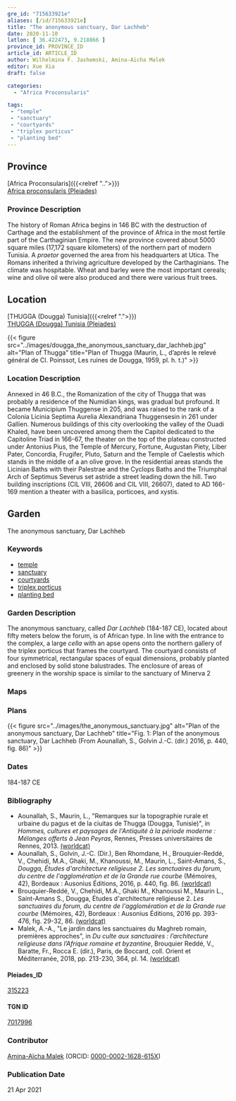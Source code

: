 ```yaml
---
gre_id: "715633921e"
aliases: [/id/715633921e]
title: "The anonymous sanctuary, Dar Lachheb"
date: 2020-11-10
latlon: [ 36.422473, 9.218866 ]
province_id: PROVINCE_ID
article_id: ARTICLE_ID
author: Wilhelmina F. Jashemski, Amina-Aïcha Malek
editor: Xue Xia
draft: false

categories:
  - "Africa Proconsularis"

tags:
 - "temple"
 - "sanctuary"
 - "courtyards"
 - "triplex porticus"
 - "planting bed"
---
```


## Province
[Africa Proconsularis]({{<relref "..">}}) \
[Africa proconsularis (Pleiades)](https://pleiades.stoa.org/places/991341)

### Province Description

The history of Roman Africa begins in 146 BC with the destruction of Carthage and the establishment of the province of Africa in the most fertile part of the Carthaginian Empire. The new province covered about 5000 square miles (17,172 square kilometers) of the northern part of modern Tunisia. A *praetor* governed the area from his headquarters at Utica. The Romans inherited a thriving agriculture developed by the Carthaginians. The  climate was hospitable. Wheat and barley were the most important cereals; wine and olive oil were also produced and there were various fruit trees.

## Location
[THUGGA (Dougga) Tunisia]({{<relref ".">}}) \
[THUGGA (Dougga) Tunisia (Pleiades)](https://pleiades.stoa.org/places/315223)


{{< figure src="../images/dougga_the_anonymous_sanctuary_dar_lachheb.jpg" alt="Plan of Thugga" title="Plan of Thugga (Maurin, L.,  d’après le relevé général de Cl. Poinssot, Les ruines de Dougga, 1959, pl. h. t.)" >}}

### Location Description

Annexed in 46 B.C., the Romanization of the city of Thugga that was probably a residence of the Numidian kings, was gradual but profound. It became Municipium Thuggense in 205, and was raised to the rank of a Colonia Licinia Septima Aurelia Alexandriana Thuggensesin in 261 under Gallien. Numerous buildings of this city overlooking the valley of the Ouadi Khaled, have been uncovered among them the Capitol dedicated to the Capitoline Triad in 166-67, the theater on the top of the plateau constructed under Antonius Pius, the Temple of Mercury, Fortune, Augustan Piety, Liber Pater, Concordia, Frugifer, Pluto, Saturn and the Temple of Caelestis which stands in the middle of a an olive grove. In the residential areas stands the Licinian Baths with their Palestrae and the Cyclops Baths and the Triumphal Arch of Septimus Severus set astride a street leading down the hill. Two building inscriptions (CIL VIII, 26606 and CIL VIII, 26607), dated to AD 166-169 mention a theater with a basilica, porticoes, and xystis.

## Garden

The anonymous sanctuary, Dar Lachheb

### Keywords

- [temple](#)
- [sanctuary](#)
- [courtyards](http://vocab.getty.edu/page/aat/300004095)
- [triplex porticus](#)
- [planting bed](http://vocab.getty.edu/page/aat/300430426)

### Garden Description

The anonymous sanctuary, called *Dar Lachheb* (184-187 CE), located about fifty meters below the forum, is of African type. In line with the entrance to the complex, a large *cella* with an apse opens onto the northern gallery of the triplex porticus that frames the courtyard. The courtyard consists of four symmetrical, rectangular spaces of equal dimensions, probably planted and enclosed by solid stone balustrades. The enclosure of areas of greenery in the worship space is similar to the sanctuary of Minerva 2

### Maps

### Plans

{{< figure src="../images/the_anonymous_sanctuary.jpg" alt="Plan of the anonymous sanctuary, Dar Lachheb" title="Fig. 1: Plan of the anonymous sanctuary, Dar Lachheb (From Aounallah, S., Golvin J.-C. (dir.) 2016, p. 440, fig. 86)" >}}

### Dates
184-187 CE

### Bibliography
* Aounallah, S., Maurin, L., "Remarques sur la topographie rurale et urbaine du pagus et de la ciuitas de Thugga (Dougga, Tunisie)", in *Hommes, cultures et paysages de l'Antiquité à la période moderne : Mélanges offerts à Jean Peyras*, Rennes, Presses universitaires de Rennes, 2013. [(worldcat)](http://www.worldcat.org/oclc/7380877046)
* Aounallah, S., Golvin, J.-C. (Dir.), Ben Rhomdane, H., Brouquier-Reddé, V., Chehidi, M.A., Ghaki, M., Khanoussi, M., Maurin, L., Saint-Amans, S., *Dougga, Études d'architecture religieuse 2. Les sanctuaires du forum, du centre de l'agglomération et de la Grande rue courbe* (Mémoires, 42), Bordeaux : Ausonius Éditions, 2016, p. 440, fig. 86. [(worldcat)](http://www.worldcat.org/oclc/957698433)
*  Brouquier-Reddé, V., Chehidi, M.A., Ghaki M., Khanoussi M., Maurin L., Saint-Amans S., Dougga, Études d'architecture religieuse 2. *Les sanctuaires du forum, du centre de l'agglomération et de la Grande rue courbe* (Mémoires, 42), Bordeaux : Ausonius Éditions, 2016 pp. 393-476, fig. 29-32, 86. [(worldcat)](http://www.worldcat.org/oclc/949932485)
* Malek,  A.-A., "Le jardin dans les sanctuaires du Maghreb romain, premières approches", in *Du culte aux sanctuaires : l’architecture religieuse dans l’Afrique romaine et byzantine*, Brouquier Reddé, V., Baratte, Fr.,  Rocca E. (dir.), Paris, de Boccard, coll. Orient et Méditerranée, 2018, pp. 213-230, 364, pl. 14. [(worldcat)](http://www.worldcat.org/oclc/1028897747)

#### Pleiades_ID

[315223](https://pleiades.stoa.org/places/315223)

#### TGN ID

[7017996](http://vocab.getty.edu/page/tgn/7017996)

### Contributor

[Amina-Aïcha Malek](http://worldcat.org/identities/lccn-n2012075871/) (ORCID: [0000-0002-1628-615X](https://orcid.org/0000-0002-1628-615X))

### Publication Date
21 Apr 2021
